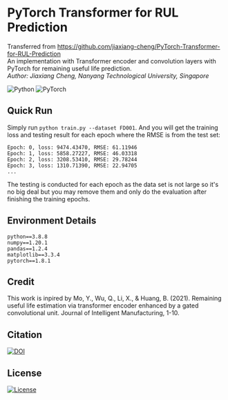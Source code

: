 # PyTorch Transformer for RUL Prediction       
Transferred from https://github.com/jiaxiang-cheng/PyTorch-Transformer-for-RUL-Prediction        
An implementation with Transformer encoder and convolution layers with PyTorch for remaining useful life prediction.   
_Author: Jiaxiang Cheng, Nanyang Technological University, Singapore_

<img alt="Python" src="https://img.shields.io/badge/python-%2314354C.svg?style=for-the-badge&logo=python&logoColor=white"/> <img alt="PyTorch" src="https://img.shields.io/badge/PyTorch-%23EE4C2C.svg?style=for-the-badge&logo=PyTorch&logoColor=white" />

## Quick Run
Simply run `python train.py --dataset FD001`. And you will get the training loss and testing result for each epoch where the RMSE is from the test set:
```
Epoch: 0, loss: 9474.43470, RMSE: 61.11946
Epoch: 1, loss: 5858.27227, RMSE: 46.03318
Epoch: 2, loss: 3208.53410, RMSE: 29.78244
Epoch: 3, loss: 1310.71390, RMSE: 22.94705
...
```
The testing is conducted for each epoch as the data set is not large so it's no big deal but you may remove them and only do the evaluation after finishing the training epochs.

## Environment Details
```
python==3.8.8
numpy==1.20.1
pandas==1.2.4
matplotlib==3.3.4
pytorch==1.8.1
```

## Credit
This work is inpired by Mo, Y., Wu, Q., Li, X., & Huang, B. (2021). Remaining useful life estimation via transformer encoder enhanced by a gated convolutional unit. Journal of Intelligent Manufacturing, 1-10.

## Citation
[![DOI](https://zenodo.org/badge/365902211.svg)](https://zenodo.org/badge/latestdoi/365902211)

## License
[![License](https://img.shields.io/badge/License-Apache%202.0-blue.svg)](https://opensource.org/licenses/Apache-2.0)
